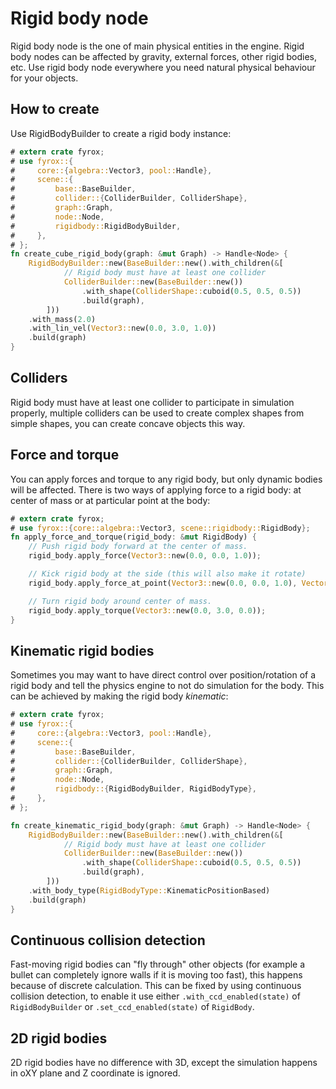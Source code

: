 # Rigid body node

Rigid body node is the one of main physical entities in the engine. Rigid body nodes can be affected by gravity, 
external forces, other rigid bodies, etc. Use rigid body node everywhere you need natural physical behaviour for
your objects.

## How to create

Use RigidBodyBuilder to create a rigid body instance:

```rust
# extern crate fyrox;
# use fyrox::{
#     core::{algebra::Vector3, pool::Handle},
#     scene::{
#         base::BaseBuilder,
#         collider::{ColliderBuilder, ColliderShape},
#         graph::Graph,
#         node::Node,
#         rigidbody::RigidBodyBuilder,
#     },
# };
fn create_cube_rigid_body(graph: &mut Graph) -> Handle<Node> {
    RigidBodyBuilder::new(BaseBuilder::new().with_children(&[
            // Rigid body must have at least one collider
            ColliderBuilder::new(BaseBuilder::new())
                .with_shape(ColliderShape::cuboid(0.5, 0.5, 0.5))
                .build(graph),
        ]))
    .with_mass(2.0)
    .with_lin_vel(Vector3::new(0.0, 3.0, 1.0))
    .build(graph)
}
```

## Colliders

Rigid body must have at least one collider to participate in simulation properly, multiple colliders can be used to
create complex shapes from simple shapes, you can create concave objects this way.

## Force and torque

You can apply forces and torque to any rigid body, but only dynamic bodies will be affected. There is two ways of
applying force to a rigid body: at center of mass or at particular point at the body:

```rust
# extern crate fyrox;
# use fyrox::{core::algebra::Vector3, scene::rigidbody::RigidBody};
fn apply_force_and_torque(rigid_body: &mut RigidBody) {
    // Push rigid body forward at the center of mass.
    rigid_body.apply_force(Vector3::new(0.0, 0.0, 1.0));

    // Kick rigid body at the side (this will also make it rotate)
    rigid_body.apply_force_at_point(Vector3::new(0.0, 0.0, 1.0), Vector3::new(1.0, 0.0, 0.0));

    // Turn rigid body around center of mass.
    rigid_body.apply_torque(Vector3::new(0.0, 3.0, 0.0));
}
```

## Kinematic rigid bodies

Sometimes you may want to have direct control over position/rotation of a rigid body and tell the physics engine to not
do simulation for the body. This can be achieved by making the rigid body _kinematic_:

```rust
# extern crate fyrox;
# use fyrox::{
#     core::{algebra::Vector3, pool::Handle},
#     scene::{
#         base::BaseBuilder,
#         collider::{ColliderBuilder, ColliderShape},
#         graph::Graph,
#         node::Node,
#         rigidbody::{RigidBodyBuilder, RigidBodyType},
#     },
# };

fn create_kinematic_rigid_body(graph: &mut Graph) -> Handle<Node> {
    RigidBodyBuilder::new(BaseBuilder::new().with_children(&[
            // Rigid body must have at least one collider
            ColliderBuilder::new(BaseBuilder::new())
                .with_shape(ColliderShape::cuboid(0.5, 0.5, 0.5))
                .build(graph),
        ]))
    .with_body_type(RigidBodyType::KinematicPositionBased)
    .build(graph)
}
```

## Continuous collision detection

Fast-moving rigid bodies can "fly through" other objects (for example a bullet can completely ignore walls if it is 
moving too fast), this happens because of discrete calculation. This can be fixed by using continuous collision detection,
to enable it use either `.with_ccd_enabled(state)` of `RigidBodyBuilder` or `.set_ccd_enabled(state)` of `RigidBody`.

## 2D rigid bodies

2D rigid bodies have no difference with 3D, except the simulation happens in oXY plane and Z coordinate is ignored.